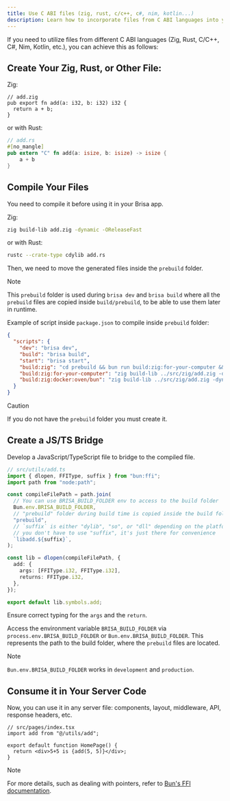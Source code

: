 ```yaml
---
title: Use C ABI files (zig, rust, c/c++, c#, nim, kotlin...)
description: Learn how to incorporate files from C ABI languages into your server files.
---
```


If you need to utilize files from different C ABI languages (Zig, Rust, C/C++, C#, Nim, Kotlin, etc.), you can achieve this as follows:

## Create Your Zig, Rust, or Other File:

Zig:

```zig filename="src/utils/add.zig"
// add.zig
pub export fn add(a: i32, b: i32) i32 {
  return a + b;
}
```

or with Rust:

```rs filename="src/utils/add.rs"
// add.rs
#[no_mangle]
pub extern "C" fn add(a: isize, b: isize) -> isize {
    a + b
}
```

## Compile Your Files

You need to compile it before using it in your Brisa app.

Zig:

```sh
zig build-lib add.zig -dynamic -OReleaseFast
```

or with Rust:

```sh
rustc --crate-type cdylib add.rs
```

Then, we need to move the generated files inside the `prebuild` folder.

> [!NOTE]
>
> This `prebuild` folder is used during `brisa dev` and `brisa build` where all the `prebuild` files are copied inside `build/prebuild`, to be able to use them later in runtime.

Example of script inside `package.json` to compile inside `prebuild` folder:

```json
{
  "scripts": {
    "dev": "brisa dev",
    "build": "brisa build",
    "start": "brisa start",
    "build:zig": "cd prebuild && bun run build:zig:for-your-computer && bun run build:zig:docker:oven/bun && cd ..",
    "build:zig:for-your-computer": "zig build-lib ../src/zig/add.zig -dynamic -OReleaseFast",
    "build:zig:docker:oven/bun": "zig build-lib ../src/zig/add.zig -dynamic -OReleaseFast -target x86_64-linux-musl"
  }
}
```

> [!CAUTION]
>
> If you do not have the `prebuild` folder you must create it.

## Create a JS/TS Bridge

Develop a JavaScript/TypeScript file to bridge to the compiled file.

```ts filename="src/utils/add.ts"
// src/utils/add.ts
import { dlopen, FFIType, suffix } from "bun:ffi";
import path from "node:path";

const compileFilePath = path.join(
  // You can use BRISA_BUILD_FOLDER env to access to the build folder
  Bun.env.BRISA_BUILD_FOLDER,
  // "prebuild" folder during build time is copied inside the build folder
  "prebuild",
  // `suffix` is either "dylib", "so", or "dll" depending on the platform
  // you don't have to use "suffix", it's just there for convenience
  `libadd.${suffix}`,
);

const lib = dlopen(compileFilePath, {
  add: {
    args: [FFIType.i32, FFIType.i32],
    returns: FFIType.i32,
  },
});

export default lib.symbols.add;
```

Ensure correct typing for the `args` and the `return`.

Access the environment variable `BRISA_BUILD_FOLDER` via `process.env.BRISA_BUILD_FOLDER` or `Bun.env.BRISA_BUILD_FOLDER`. This represents the path to the build folder, where the `prebuild` files are located.

> [!NOTE]
>
> `Bun.env.BRISA_BUILD_FOLDER` works in `development` and `production`.

## Consume it in Your Server Code

Now, you can use it in any server file: components, layout, middleware, API, response headers, etc.

```tsx filename="src/pages/index.tsx"
// src/pages/index.tsx
import add from "@/utils/add";

export default function HomePage() {
  return <div>5+5 is {add(5, 5)}</div>;
}
```

> [!NOTE]
>
> For more details, such as dealing with pointers, refer to [Bun's FFI documentation](https://bun.sh/docs/api/ffi).
